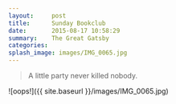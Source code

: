 ```yaml
---
layout:     post
title:      Sunday Bookclub
date:       2015-08-17 10:58:29
summary:    The Great Gatsby
categories: 
splash_image: images/IMG_0065.jpg
---
```


<blockquote>
  <p>
    A little party never killed nobody.
  </p>
</blockquote>

![oops!]({{ site.baseurl }}/images/IMG_0065.jpg)
